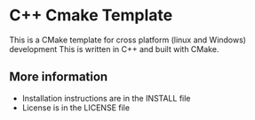 # C++ Cmake Template

This is a CMake template for cross platform (linux and Windows) development 
This is written in C++ and built with CMake.

## More information

- Installation instructions are in the INSTALL file
- License is in the LICENSE file
